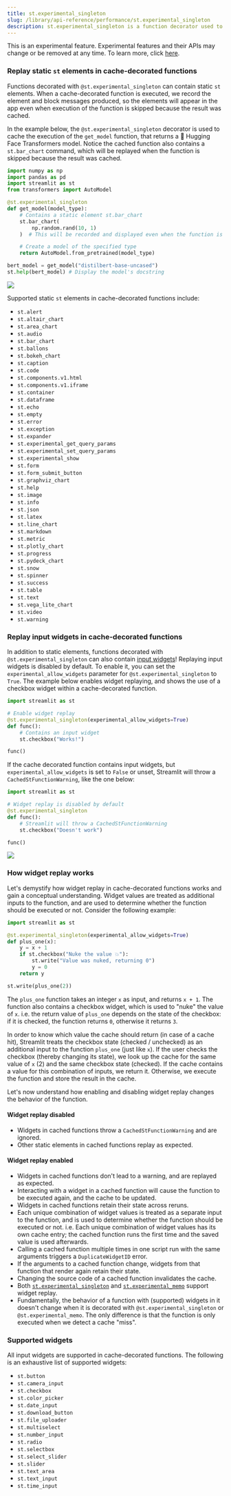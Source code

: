 ```yaml
---
title: st.experimental_singleton
slug: /library/api-reference/performance/st.experimental_singleton
description: st.experimental_singleton is a function decorator used to store singleton objects.
---
```


<Important>

This is an experimental feature. Experimental features and their APIs may change or be removed at any time. To learn more, click [here](/library/advanced-features/prerelease#experimental-features).

</Important>

<Autofunction function="streamlit.experimental_singleton" />

### Replay static `st` elements in cache-decorated functions

Functions decorated with `@st.experimental_singleton` can contain static `st` elements. When a cache-decorated function is executed, we record the element and block messages produced, so the elements will appear in the app even when execution of the function is skipped because the result was cached.

In the example below, the `@st.experimental_singleton` decorator is used to cache the execution of the `get_model` function, that returns a 🤗 Hugging Face Transformers model. Notice the cached function also contains a `st.bar_chart` command, which will be replayed when the function is skipped because the result was cached.

```python
import numpy as np
import pandas as pd
import streamlit as st
from transformers import AutoModel

@st.experimental_singleton
def get_model(model_type):
    # Contains a static element st.bar_chart
    st.bar_chart(
        np.random.rand(10, 1)
    )  # This will be recorded and displayed even when the function is skipped

    # Create a model of the specified type
    return AutoModel.from_pretrained(model_type)

bert_model = get_model("distilbert-base-uncased")
st.help(bert_model) # Display the model's docstring
```

<Image src="/images/replay-cached-elements-singleton.png" clean />

Supported static `st` elements in cache-decorated functions include:

- `st.alert`
- `st.altair_chart`
- `st.area_chart`
- `st.audio`
- `st.bar_chart`
- `st.ballons`
- `st.bokeh_chart`
- `st.caption`
- `st.code`
- `st.components.v1.html`
- `st.components.v1.iframe`
- `st.container`
- `st.dataframe`
- `st.echo`
- `st.empty`
- `st.error`
- `st.exception`
- `st.expander`
- `st.experimental_get_query_params`
- `st.experimental_set_query_params`
- `st.experimental_show`
- `st.form`
- `st.form_submit_button`
- `st.graphviz_chart`
- `st.help`
- `st.image`
- `st.info`
- `st.json`
- `st.latex`
- `st.line_chart`
- `st.markdown`
- `st.metric`
- `st.plotly_chart`
- `st.progress`
- `st.pydeck_chart`
- `st.snow`
- `st.spinner`
- `st.success`
- `st.table`
- `st.text`
- `st.vega_lite_chart`
- `st.video`
- `st.warning`

### Replay input widgets in cache-decorated functions

In addition to static elements, functions decorated with `@st.experimental_singleton` can also contain [input widgets](/library/api-reference/widgets)! Replaying input widgets is disabled by default. To enable it, you can set the `experimental_allow_widgets` parameter for `@st.experimental_singleton` to `True`. The example below enables widget replaying, and shows the use of a checkbox widget within a cache-decorated function.

```python
import streamlit as st

# Enable widget replay
@st.experimental_singleton(experimental_allow_widgets=True)
def func():
    # Contains an input widget
    st.checkbox("Works!")

func()
```

If the cache decorated function contains input widgets, but `experimental_allow_widgets` is set to `False` or unset, Streamlit will throw a `CachedStFunctionWarning`, like the one below:

```python
import streamlit as st

# Widget replay is disabled by default
@st.experimental_singleton
def func():
    # Streamlit will throw a CachedStFunctionWarning
    st.checkbox("Doesn't work")

func()
```

<Image src="/images/cached-st-function-warning-widgets.png" clean />

### How widget replay works

Let's demystify how widget replay in cache-decorated functions works and gain a conceptual understanding. Widget values are treated as additional inputs to the function, and are used to determine whether the function should be executed or not. Consider the following example:

```python
import streamlit as st

@st.experimental_singleton(experimental_allow_widgets=True)
def plus_one(x):
    y = x + 1
    if st.checkbox("Nuke the value 💥"):
        st.write("Value was nuked, returning 0")
        y = 0
    return y

st.write(plus_one(2))
```

The `plus_one` function takes an integer `x` as input, and returns `x + 1`. The function also contains a checkbox widget, which is used to "nuke" the value of `x`. i.e. the return value of `plus_one` depends on the state of the checkbox: if it is checked, the function returns `0`, otherwise it returns `3`.

In order to know which value the cache should return (in case of a cache hit), Streamlit treats the checkbox state (checked / unchecked) as an additional input to the function `plus_one` (just like `x`). If the user checks the checkbox (thereby changing its state), we look up the cache for the same value of `x` (2) and the same checkbox state (checked). If the cache contains a value for this combination of inputs, we return it. Otherwise, we execute the function and store the result in the cache.

Let's now understand how enabling and disabling widget replay changes the behavior of the function.

#### Widget replay disabled

- Widgets in cached functions throw a `CachedStFunctionWarning` and are ignored.
- Other static elements in cached functions replay as expected.

#### Widget replay enabled

- Widgets in cached functions don't lead to a warning, and are replayed as expected.
- Interacting with a widget in a cached function will cause the function to be executed again, and the cache to be updated.
- Widgets in cached functions retain their state across reruns.
- Each unique combination of widget values is treated as a separate input to the function, and is used to determine whether the function should be executed or not. i.e. Each unique combination of widget values has its own cache entry; the cached function runs the first time and the saved value is used afterwards.
- Calling a cached function multiple times in one script run with the same arguments triggers a `DuplicateWidgetID` error.
- If the arguments to a cached function change, widgets from that function that render again retain their state.
- Changing the source code of a cached function invalidates the cache.
- Both [`st.experimental_singleton`](/library/api-reference/performance/st.experimental_singleton) and [`st.experimental_memo`](/library/api-reference/performance/st.experimental_memo) support widget replay.
- Fundamentally, the behavior of a function with (supported) widgets in it doesn't change when it is decorated with `@st.experimental_singleton` or `@st.experimental_memo`. The only difference is that the function is only executed when we detect a cache "miss".

### Supported widgets

All input widgets are supported in cache-decorated functions. The following is an exhaustive list of supported widgets:

- `st.button`
- `st.camera_input`
- `st.checkbox`
- `st.color_picker`
- `st.date_input`
- `st.download_button`
- `st.file_uploader`
- `st.multiselect`
- `st.number_input`
- `st.radio`
- `st.selectbox`
- `st.select_slider`
- `st.slider`
- `st.text_area`
- `st.text_input`
- `st.time_input`
